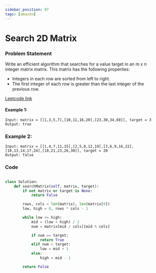 ```yaml
---
sidebar_position: 87
tags: [amazon]
---
```


# Search 2D Matrix

### Problem Statement

Write an efficient algorithm that searches for a value target in an m x n integer matrix matrix. This matrix has the following properties:

- Integers in each row are sorted from left to right.
- The first integer of each row is greater than the last integer of the previous row.

[Leetcode link](https://leetcode.com/problems/search-a-2d-matrix)

#### Example 1:

```
Input: matrix = [[1,3,5,7],[10,11,16,20],[23,30,34,60]], target = 3
Output: true
```

### Example 2:

```
Input: matrix = [[1,4,7,11,15],[2,5,8,12,19],[3,6,9,16,22],[10,13,14,17,24],[18,21,23,26,30]], target = 20
Output: false
```

### Code

```python title="Python Code"

class Solution:
    def searchMatrix(self, matrix, target):
        if not matrix or target is None:
            return False

        rows, cols = len(matrix), len(matrix[0])
        low, high = 0, rows * cols - 1

        while low <= high:
            mid = (low + high) / 2
            num = matrix[mid / cols][mid % cols]

            if num == target:
                return True
            elif num < target:
                low = mid + 1
            else:
                high = mid - 1

        return False
```
